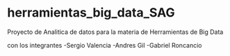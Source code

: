 # herramientas_big_data_SAG

Proyecto de Analitica de datos para la materia de Herramientas de Big Data 

con los integrantes 
-Sergio Valencia 
-Andres Gil
-Gabriel Roncancio
